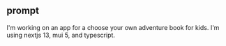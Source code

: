## prompt

I'm working on an app for a choose your own adventure book for kids. I'm using nextjs 13, mui 5, and typescript.

